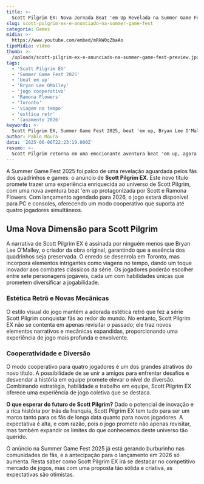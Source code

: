 ```yaml
---
title: >-
  Scott Pilgrim EX: Nova Jornada Beat 'em Up Revelada na Summer Game Fest 2025
slug: scott-pilgrim-ex-e-anunciado-na-summer-game-fest
categoria: Games
midia: >-
  https://www.youtube.com/embed/mRkW0qZbaAo
tipoMidia: video
thumb: >-
  /uploads/scott-pilgrim-ex-e-anunciado-na-summer-game-fest-preview.jpg
tags:
  - 'Scott Pilgrim EX'
  - 'Summer Game Fest 2025'
  - 'beat em up'
  - 'Bryan Lee OMalley'
  - 'jogo cooperativo'
  - 'Ramona Flowers'
  - 'Toronto'
  - 'viagem no tempo'
  - 'esttica retr'
  - 'lanamento 2026'
keywords: >-
  Scott Pilgrim EX, Summer Game Fest 2025, beat 'em up, Bryan Lee O'Malley, jogo cooperativo, Ramona Flowers, Toronto, viagem no tempo, estética retrô, lançamento 2026
author: Pablo Moura
data: '2025-06-06T22:23:19.000Z'
resumo: >-
  Scott Pilgrim retorna em uma emocionante aventura beat 'em up, agora com o inovador Scott Pilgrim EX, revelado na Summer Game Fest 2025. O jogo promete uma experiência cooperativa única com sete personagens jogáveis e narrativa de Bryan Lee O'Malley.
---
```


A Summer Game Fest 2025 foi palco de uma revelação aguardada pelos fãs dos quadrinhos e games: o anúncio de **Scott Pilgrim EX**. Este novo título promete trazer uma experiência enriquecida ao universo de Scott Pilgrim, com uma nova aventura beat 'em up protagonizada por Scott e Ramona Flowers. Com lançamento agendado para 2026, o jogo estará disponível para PC e consoles, oferecendo um modo cooperativo que suporta até quatro jogadores simultâneos.

## Uma Nova Dimensão para Scott Pilgrim

A narrativa de Scott Pilgrim EX é assinada por ninguém menos que Bryan Lee O'Malley, o criador da obra original, garantindo que a essência dos quadrinhos seja preservada. O enredo se desenrola em Toronto, mas incorpora elementos intrigantes como viagens no tempo, dando um toque inovador aos combates clássicos da série. Os jogadores poderão escolher entre sete personagens jogáveis, cada um com habilidades únicas que prometem diversificar a jogabilidade.

### Estética Retrô e Novas Mecânicas

O estilo visual do jogo mantém a adorada estética retrô que fez a série Scott Pilgrim conquistar fãs ao redor do mundo. No entanto, Scott Pilgrim EX não se contenta em apenas revisitar o passado; ele traz novos elementos narrativos e mecânicas expandidas, proporcionando uma experiência de jogo mais profunda e envolvente.

### Cooperatividade e Diversão

O modo cooperativo para quatro jogadores é um dos grandes atrativos do novo título. A possibilidade de se unir a amigos para enfrentar desafios e desvendar a história em equipe promete elevar o nível de diversão. Combinando estratégia, habilidade e trabalho em equipe, Scott Pilgrim EX oferece uma experiência de jogo coletiva que se destaca.

**O que esperar do futuro de Scott Pilgrim?** Dado o potencial de inovação e a rica história por trás da franquia, Scott Pilgrim EX tem tudo para ser um marco tanto para os fãs de longa data quanto para novos jogadores. A expectativa é alta, e com razão, pois o jogo promete não apenas revisitar, mas também expandir os limites do que conhecemos deste universo tão querido.

O anúncio na Summer Game Fest 2025 já está gerando burburinho nas comunidades de fãs, e a antecipação para o lançamento em 2026 só aumenta. Resta saber como Scott Pilgrim EX irá se destacar no competitivo mercado de jogos, mas com uma proposta tão sólida e criativa, as expectativas são otimistas.
